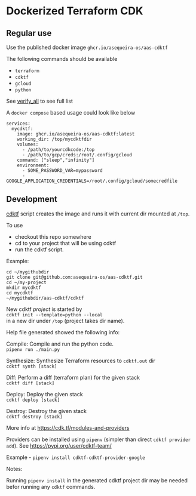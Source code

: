 # Dockerized Terraform CDK

## Regular use
Use the published docker image `ghcr.io/asequeira-os/aas-cdktf`

The following commands should be available
- `terraform` 
- `cdktf`
- `gcloud`
- `python`

See [verify_all](./scripts/verify_all) to see full list

A `docker compose` based usage could look like below
```
services:
  mycdktf:
    image: ghcr.io/asequeira-os/aas-cdktf:latest
    working_dir: /top/mycdktfdir
    volumes:
      - /path/to/yourcdkcode:/top
      - /path/to/gcp/creds:/root/.config/gcloud
    command: ["sleep","infinity"]
    environment:
      - SOME_PASSWORD_VAR=mypassword
      - GOOGLE_APPLICATION_CREDENTIALS=/root/.config/gcloud/somecredfile

```

## Development
[cdktf](./cdktf) script creates the image
and runs it with current dir mounted at `/top`.

To use

- checkout this repo somewhere
- cd to your project that will be using cdktf
- run the cdktf script.

Example:

```
cd ~/mygithubdir
git clone git@github.com:asequeira-os/aas-cdktf.git
cd ~/my-project
mkdir mycdktf
cd mycdktf
~/mygithubdir/aas-cdktf/cdktf
```

New cdktf *project* is started by  
`cdktf init --template=python --local`  
in a new dir under `/top` (project takes dir name).

Help file generated showed the following info:

Compile: Compile and run the python code.  
`pipenv run ./main.py`

Synthesize: Synthesize Terraform resources to `cdktf.out` dir  
`cdktf synth [stack]`

Diff: Perform a diff (terraform plan) for the given stack  
`cdktf diff [stack]`

Deploy: Deploy the given stack  
`cdktf deploy [stack]`

Destroy: Destroy the given stack  
`cdktf destroy [stack]`

More info at <https://cdk.tf/modules-and-providers>

Providers can be installed using `pipenv`
(simpler than direct `cdktf provider add`).
See <https://pypi.org/user/cdktf-team/>

Example - `pipenv install cdktf-cdktf-provider-google`

Notes:

Running `pipenv install` in the generated cdktf project dir
may be needed befor running any `cdktf` commands.
